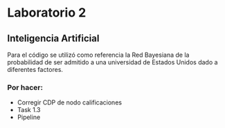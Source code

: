 # Laboratorio 2
## Inteligencia Artificial

Para el código se utilizó como referencia la Red Bayesiana de la probabilidad de ser admitido a una universidad de Estados Unidos dado a diferentes factores.

### Por hacer:
- Corregir CDP de nodo calificaciones
- Task 1.3
- Pipeline 
